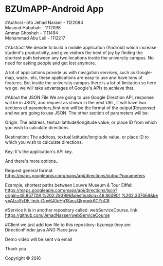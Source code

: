# BZUmAPP-Android App

#Authors-info
Jehad Nasser - 1122084 <br />
Masoud Hababah - 1112098 <br />
Ammar Ghosheh - 1111494 <br />
Mohammad Abu Leil - 1112217

#Abstract
We decide to build a mobile application (Android) which increase student's productivity, and give visitors the best of joy by finding the shortest path between any two locations inside the university campus. No need for asking people and get lost anymore.

A lot of applications provide us with navigation services, such as Google-map, waze...etc, these applications are easy to use and have tons of features. But inside the university campus there is a lot of limitation so here we go. we will take advantages of Google's APIs to achieve that.

#About the JSON File
We are going to use Google Direction API, response will be in JSON, and request as shown in the next URL, it will have two sections of parameters,first one will be the format of the output(Response) and we are going to use JSON. The other section of parameters will be:

Origin: The address, textual latitude/longitude value, or place ID from which you wish to calculate directions.

Destination: The address, textual latitude/longitude value, or place ID to which you wish to calculate directions.

Key: It's the application's API key.

And there's more options..

Request general format: 
https://maps.googleapis.com/maps/api/directions/output?parameters
 
Example, shortest paths between Louvre Museum & Tour Eiffel:
https://maps.googleapis.com/maps/api/directions/json?origin=48.857708,%202.293996&destination=48.860901,%202.337668&key=AIzaSyDE-hob-Gny6J0oHg1SapzQkpqokKCYnC8

#Service 
it is in another repository called: webServiceCourse.
link: https://github.com/JehadNasser/webServiceCourse

#Client
we just add tow file to this repository: bzumap
they are DirectionFinder.java AND Place.java 

Demo video will be sent via email

Thank you 


Copyright © 2016
